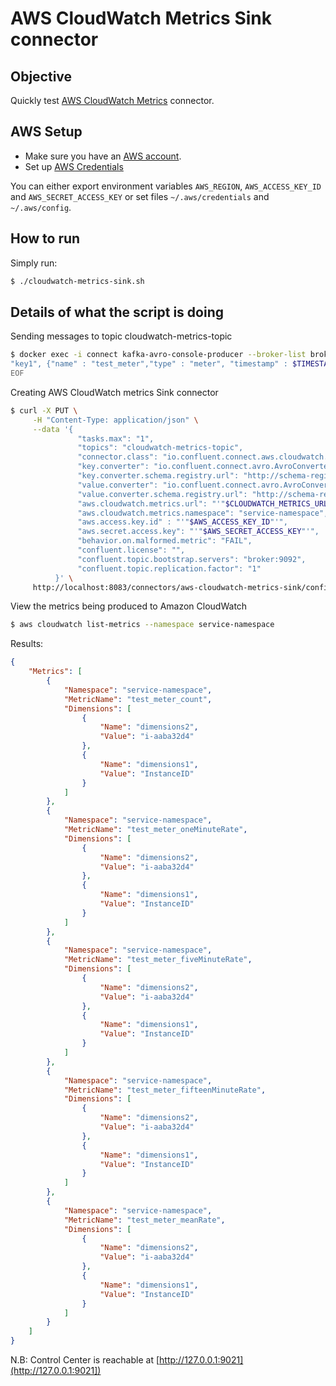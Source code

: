 # AWS CloudWatch Metrics Sink connector



## Objective

Quickly test [AWS CloudWatch Metrics](https://docs.confluent.io/current/connect/kafka-connect-aws-cloudwatch-metrics/index.html#quick-start) connector.



## AWS Setup

* Make sure you have an [AWS account](https://docs.aws.amazon.com/streams/latest/dev/before-you-begin.html#setting-up-sign-up-for-aws).
* Set up [AWS Credentials](https://docs.confluent.io/kafka-connectors/s3-sink/current/overview.html#aws-credentials)

You can either export environment variables `AWS_REGION`, `AWS_ACCESS_KEY_ID` and `AWS_SECRET_ACCESS_KEY` or set files `~/.aws/credentials` and `~/.aws/config`.

## How to run

Simply run:

```bash
$ ./cloudwatch-metrics-sink.sh
```


## Details of what the script is doing

Sending messages to topic cloudwatch-metrics-topic

```bash
$ docker exec -i connect kafka-avro-console-producer --broker-list broker:9092 --property schema.registry.url=http://schema-registry:8081 --topic cloudwatch-metrics-topic --property parse.key=true --property key.separator=, --property key.schema='{"type":"string"}' --property value.schema='{"name": "myMetric","type": "record","fields": [{"name": "name","type": "string"},{"name": "type","type": "string"},{"name": "timestamp","type": "long"},{"name": "dimensions","type": {"name": "dimensions","type": "record","fields": [{"name": "dimensions1","type": "string"},{"name": "dimensions2","type": "string"}]}},{"name": "values","type": {"name": "values","type": "record","fields": [{"name":"count", "type": "double"},{"name":"oneMinuteRate", "type": "double"},{"name":"fiveMinuteRate", "type": "double"},{"name":"fifteenMinuteRate", "type": "double"},{"name":"meanRate", "type": "double"}]}}]}' << EOF
"key1", {"name" : "test_meter","type" : "meter", "timestamp" : $TIMESTAMP, "dimensions" : {"dimensions1" : "InstanceID","dimensions2" : "i-aaba32d4"},"values" : {"count" : 32423.0,"oneMinuteRate" : 342342.2,"fiveMinuteRate" : 34234.2,"fifteenMinuteRate" : 2123123.1,"meanRate" : 2312312.1}}
EOF
```

Creating AWS CloudWatch metrics Sink connector

```bash
$ curl -X PUT \
     -H "Content-Type: application/json" \
     --data '{
               "tasks.max": "1",
               "topics": "cloudwatch-metrics-topic",
               "connector.class": "io.confluent.connect.aws.cloudwatch.metrics.AwsCloudWatchMetricsSinkConnector",
               "key.converter": "io.confluent.connect.avro.AvroConverter",
               "key.converter.schema.registry.url": "http://schema-registry:8081",
               "value.converter": "io.confluent.connect.avro.AvroConverter",
               "value.converter.schema.registry.url": "http://schema-registry:8081",
               "aws.cloudwatch.metrics.url": "'"$CLOUDWATCH_METRICS_URL"'",
               "aws.cloudwatch.metrics.namespace": "service-namespace",
               "aws.access.key.id" : "'"$AWS_ACCESS_KEY_ID"'",
               "aws.secret.access.key": "'"$AWS_SECRET_ACCESS_KEY"'",
               "behavior.on.malformed.metric": "FAIL",
               "confluent.license": "",
               "confluent.topic.bootstrap.servers": "broker:9092",
               "confluent.topic.replication.factor": "1"
          }' \
     http://localhost:8083/connectors/aws-cloudwatch-metrics-sink/config | jq .
```

View the metrics being produced to Amazon CloudWatch

```bash
$ aws cloudwatch list-metrics --namespace service-namespace
```

Results:

```json
{
    "Metrics": [
        {
            "Namespace": "service-namespace",
            "MetricName": "test_meter_count",
            "Dimensions": [
                {
                    "Name": "dimensions2",
                    "Value": "i-aaba32d4"
                },
                {
                    "Name": "dimensions1",
                    "Value": "InstanceID"
                }
            ]
        },
        {
            "Namespace": "service-namespace",
            "MetricName": "test_meter_oneMinuteRate",
            "Dimensions": [
                {
                    "Name": "dimensions2",
                    "Value": "i-aaba32d4"
                },
                {
                    "Name": "dimensions1",
                    "Value": "InstanceID"
                }
            ]
        },
        {
            "Namespace": "service-namespace",
            "MetricName": "test_meter_fiveMinuteRate",
            "Dimensions": [
                {
                    "Name": "dimensions2",
                    "Value": "i-aaba32d4"
                },
                {
                    "Name": "dimensions1",
                    "Value": "InstanceID"
                }
            ]
        },
        {
            "Namespace": "service-namespace",
            "MetricName": "test_meter_fifteenMinuteRate",
            "Dimensions": [
                {
                    "Name": "dimensions2",
                    "Value": "i-aaba32d4"
                },
                {
                    "Name": "dimensions1",
                    "Value": "InstanceID"
                }
            ]
        },
        {
            "Namespace": "service-namespace",
            "MetricName": "test_meter_meanRate",
            "Dimensions": [
                {
                    "Name": "dimensions2",
                    "Value": "i-aaba32d4"
                },
                {
                    "Name": "dimensions1",
                    "Value": "InstanceID"
                }
            ]
        }
    ]
}
```

N.B: Control Center is reachable at [http://127.0.0.1:9021](http://127.0.0.1:9021])
